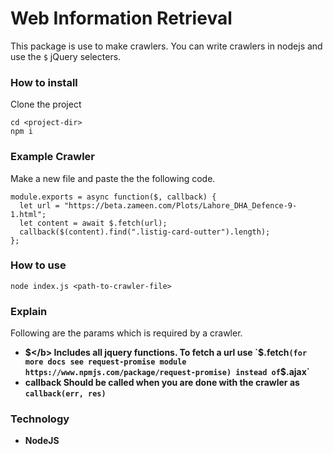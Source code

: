 # Web Information Retrieval 

This package is use to make crawlers. You can write crawlers in nodejs and use the `$` jQuery selecters.

### How to install 

Clone the project

```
cd <project-dir>
npm i
```

### Example Crawler
Make a new file and paste the the following code.
```
module.exports = async function($, callback) {
  let url = "https://beta.zameen.com/Plots/Lahore_DHA_Defence-9-1.html";
  let content = await $.fetch(url);
  callback($(content).find(".listig-card-outter").length);
};

```

### How to use

``` 
node index.js <path-to-crawler-file>
```
### Explain
Following are the params which is required by a crawler.
 - <b>$</b> Includes all jquery functions. To fetch a url use `$.fetch` (for more docs see request-promise module https://www.npmjs.com/package/request-promise) instead of `$.ajax`
 - <b>callback</b> Should be called when you are done with the crawler as `callback(err, res)`
 

### Technology

 - NodeJS
